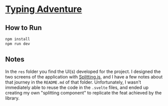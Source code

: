 # [Typing Adventure](https://codepen.io/borntofrappe/full/WNNaGKJ)

## How to Run

```bash
npm install
npm run dev
```

## Notes

In the `res` folder you find the UI(s) developed for the project. I designed the two screens of the application with [Splitting.js](https://splitting.js.org/), and I have a few notes about that journey in the `README.md` of that folder. Unfortunately, I wasn't immediately able to reuse the code in the `.svelte` files, and ended up creating my own "splitting component" to replicate the feat achieved by the library.
